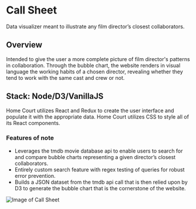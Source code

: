 # Call Sheet

Data visualizer meant to illustrate any film director’s closest collaborators.

## Overview

Intended to give the user a more complete picture of film director's patterns in collaboration. Through the bubble chart, the website renders in visual language the working habits of a chosen director, revealing whether they tend to work with the same cast and crew or not. 

## Stack: Node/D3/VanillaJS

Home Court utilizes React and Redux to create the user interface and populate it with the appropriate data. Home Court utilizes CSS to style all of its React components. 

### Features of note
* Leverages the tmdb movie database api to enable users to search for and compare bubble charts representing a given director’s closest collaborators.
* Entirely custom search feature with regex testing of queries for robust error prevention.
* Builds a JSON dataset from the tmdb api call that is then relied upon by D3 to generate the bubble chart that is the cornerstone of the website.

![Image of Call Sheet](https://call-sheet.s3.amazonaws.com/callSheet.gif)
